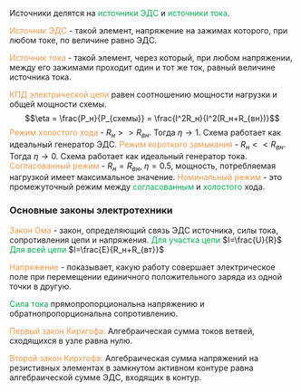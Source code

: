 Источники делятся на <font color="#00b050">источники ЭДС</font> и <font color="#00b050">источники тока</font>.

<font color="#f79646">Источник ЭДС</font> - такой элемент, напряжение на зажимах которого, при любом токе, по величине равно ЭДС.

<font color="#f79646">Источник тока</font> - такой элемент, через который, при любом напряжении, между его зажимами проходит один и тот же ток, равный величине источника тока.

<font color="#f79646">КПД электрической цепи</font> равен соотношению мощности нагрузки и общей мощности схемы.
$$\eta = \frac{P_н}{P_{схемы}} = \frac{I^2R_н}{I^2(R_н+R_{вн})}$$
<font color="#f79646">Режим холостого хода</font> - $R_н>>R_{вн}$. Тогда $\eta \rightarrow 1$. Схема работает как идеальный генератор ЭДС.
<font color="#f79646">Режим короткого замыкания</font> - $R_н<<R_{вн}$. Тогда $\eta \rightarrow 0$.  Схема работает как идеальный генератор тока.
<font color="#f79646">Согласованный режим</font> - $R_н=R_{вн}$, $\eta=0.5$, мощность, потребляемая нагрузкой имеет максимальное значение.
<font color="#f79646">Номинальный режим</font> - это промежуточный режим между <font color="#00b050">согласованным</font> и <font color="#00b050">холостого</font> хода. 

### Основные законы электротехники

<font color="#f79646">Закон Ома</font> - закон, определяющий связь ЭДС источника, силы тока, сопротивления цепи и напряжения.
<font color="#00b050">Для участка цепи</font> $I=\frac{U}{R}$
<font color="#00b050">Для всей цепи</font> $I=\frac{E}{R_н+R_{вт}}$ 

<font color="#f79646">Напряжение</font> - показывает, какую работу совершает электрическое поле при перемещении единичного положительного заряда из одной точки в другую. 

<font color="#00b050">Сила тока</font> прямопропорциональна напряжению и обратнопропорциональна сопротивлению.

<font color="#f79646">Первый закон Кирхгофа:</font> Алгебраическая сумма токов ветвей, сходящихся в узле равна нулю.

<font color="#f79646">Второй закон Кирхгофа:</font> Алгебраическая сумма напряжений на резистивных элементах в замкнутом активном контуре равна алгебраической сумме ЭДС, входящих в контур.